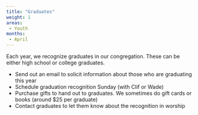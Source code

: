```yaml
---
title: "Graduates"
weight: 1
areas: 
 - Youth
months: 
 - April
---
```


Each year, we recognize graduates in our congregation. These can be either high school or college graduates.

- Send out an email to solicit information about those who are graduating this year
- Schedule graduation recognition Sunday (with Clif or Wade)
- Purchase gifts to hand out to graduates. We sometimes do gift cards or books (around \$25 per graduate)
- Contact graduates to let them know about the recognition in worship
